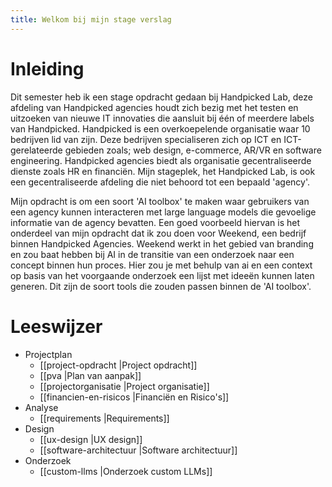 ```yaml
---
title: Welkom bij mijn stage verslag
---
```


# Inleiding  
Dit semester heb ik een stage opdracht gedaan bij Handpicked Lab, deze afdeling van Handpicked agencies houdt zich bezig met het testen en uitzoeken van nieuwe IT innovaties die aansluit bij één of meerdere labels van Handpicked. Handpicked is een overkoepelende organisatie waar 10 bedrijven lid van zijn. Deze bedrijven specialiseren zich op ICT en ICT-gerelateerde gebieden zoals; web design, e-commerce, AR/VR en software engineering. Handpicked agencies biedt als organisatie gecentraliseerde dienste zoals HR en financiën. Mijn stageplek, het Handpicked Lab, is ook een gecentraliseerde afdeling die niet behoord tot een bepaald 'agency'.  
  
Mijn opdracht is om een soort 'AI toolbox' te maken waar gebruikers van een agency kunnen interacteren met large language models die gevoelige informatie van de agency bevatten. Een goed voorbeeld hiervan is het onderdeel van mijn opdracht dat ik zou doen voor Weekend, een bedrijf binnen Handpicked Agencies. Weekend werkt in het gebied van branding en zou baat hebben bij AI in de transitie van een onderzoek naar een concept binnen hun proces. Hier zou je met behulp van ai en een context op basis van het voorgaande onderzoek een lijst met ideeën kunnen laten generen. Dit zijn de soort tools die zouden passen binnen de 'AI toolbox'.  
  
# Leeswijzer  
- Projectplan  
    - [[project-opdracht |Project opdracht]]
    - [[pva |Plan van aanpak]]
    - [[projectorganisatie |Project organisatie]]
    - [[financien-en-risicos |Financiën en Risico's]]
- Analyse  
    - [[requirements |Requirements]] 
- Design  
    - [[ux-design |UX design]]
    - [[software-architectuur |Software architectuur]]
- Onderzoek  
    - [[custom-llms |Onderzoek custom LLMs]]
